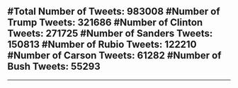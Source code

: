 #Total Number of Tweets: 983008 
#Number of Trump Tweets: 321686
#Number of Clinton Tweets: 271725
#Number of Sanders Tweets: 150813
#Number of Rubio Tweets: 122210
#Number of Carson Tweets: 61282
#Number of Bush Tweets: 55293
---
---
